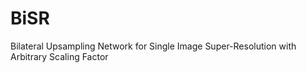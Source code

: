 # BiSR
Bilateral Upsampling Network for Single Image Super-Resolution with Arbitrary Scaling Factor
